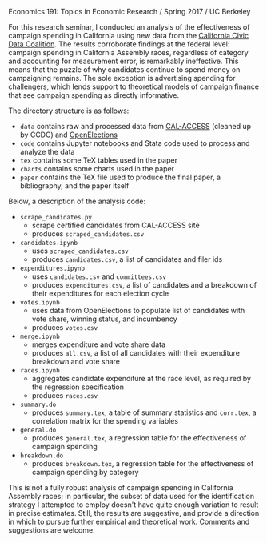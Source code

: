 Economics 191: Topics in Economic Research / Spring 2017 / UC Berkeley

For this research seminar, I conducted an analysis of the effectiveness of campaign spending in California using new data from the [California Civic Data Coalition](http://www.californiacivicdata.org/). The results corroborate findings at the federal level: campaign spending in California Assembly races, regardless of category and accounting for measurement error, is remarkably ineffective. This means that the puzzle of why candidates continue to spend money on campaigning remains. The sole exception is advertising spending for challengers, which lends support to theoretical models of campaign finance that see campaign spending as directly informative.

The directory structure is as follows:
- `data` contains raw and processed data from [CAL-ACCESS](http://cal-access.sos.ca.gov/) (cleaned up by CCDC) and [OpenElections](http://openelections.net/)
- `code` contains Jupyter notebooks and Stata code used to process and analyze the data
- `tex` contains some TeX tables used in the paper
- `charts` contains some charts used in the paper
- `paper` contains the TeX file used to produce the final paper, a bibliography, and the paper itself

Below, a description of the analysis code:
- `scrape_candidates.py`
  - scrape certified candidates from CAL-ACCESS site
  - produces `scraped_candidates.csv`
- `candidates.ipynb`
  - uses `scraped_candidates.csv`
  - produces `candidates.csv`, a list of candidates and filer ids
- `expenditures.ipynb`
  - uses `candidates.csv` and `committees.csv`
  - produces `expenditures.csv`, a list of candidates and a breakdown of their expenditures for each election cycle
- `votes.ipynb`
  - uses data from OpenElections to populate list of candidates with vote share, winning status, and incumbency
  - produces `votes.csv`
- `merge.ipynb`
  - merges expenditure and vote share data
  - produces `all.csv`, a list of all candidates with their expenditure breakdown and vote share
- `races.ipynb`
  - aggregates candidate expenditure at the race level, as required by the regression specification
  - produces `races.csv`
- `summary.do`
  - produces `summary.tex`, a table of summary statistics and `corr.tex`, a correlation matrix for the spending variables
- `general.do`
  - produces `general.tex`, a regression table for the effectiveness of campaign spending
- `breakdown.do`
  - produces `breakdown.tex`, a regression table for the effectiveness of campaign spending by category

This is not a fully robust analysis of campaign spending in California Assembly races; in particular, the subset of data used for the identification strategy I attempted to employ doesn't have quite enough variation to result in precise estimates. Still, the results are suggestive, and provide a direction in which to pursue further empirical and theoretical work. Comments and suggestions are welcome.
